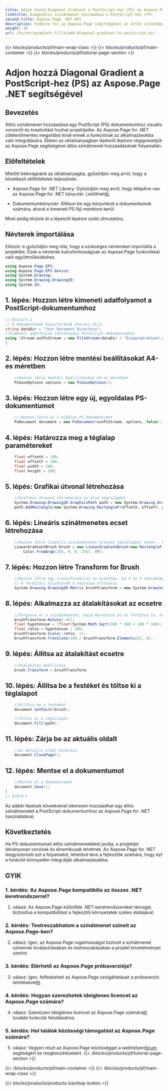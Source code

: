 ```yaml
---
title: Adjon hozzá Diagonal Gradient a PostScript-hez (PS) az Aspose.Page .NET segítségével
linktitle: Diagonális színátmenet hozzáadása a PostScript-hez (PS)
second_title: Aspose.Page .NET API
description: Fedezze fel az Aspose.Page segítségével az átlós színátmenetek hozzáadásának egyszerűségét a PostScript-dokumentumokhoz .NET-ben. Emelje fel projektjeit dinamikus vizuális elemekkel.
weight: 10
url: /hu/net/gradient-fills/add-diagonal-gradient-to-postscript-ps/
---
```


{{< blocks/products/pf/main-wrap-class >}}
{{< blocks/products/pf/main-container >}}
{{< blocks/products/pf/tutorial-page-section >}}

# Adjon hozzá Diagonal Gradient a PostScript-hez (PS) az Aspose.Page .NET segítségével

## Bevezetés

Átlós színátmenet hozzáadása egy PostScript (PS) dokumentumhoz vizuális vonzerőt és kreativitást hozhat projektjeibe. Az Aspose.Page for .NET zökkenőmentes megoldást kínál ennek a funkciónak az alkalmazásokba való integrálására. Ebben az oktatóanyagban lépésről lépésre végigvezetjük az Aspose.Page segítségével átlós színátmenet hozzáadásának folyamatán.

## Előfeltételek

Mielőtt belevágnánk az oktatóanyagba, győződjön meg arról, hogy a következő előfeltételek teljesülnek:

-  Aspose.Page for .NET Library: Győződjön meg arról, hogy telepítve van az Aspose.Page for .NET könyvtár. Letöltheti[itt](https://releases.aspose.com/page/net/).

- Dokumentumkönyvtár: Állítson be egy könyvtárat a dokumentumok számára, ahová a kimeneti PS fájl mentésre kerül.

Most pedig térjünk át a lépésről lépésre szóló útmutatóra.

## Névterek importálása

Először is győződjön meg róla, hogy a szükséges névtereket importálta a projektbe. Ezek a névterek kulcsfontosságúak az Aspose.Page funkciókkal való együttműködéshez.

```csharp
using Aspose.Page.EPS;
using Aspose.Page.EPS.Device;
using System.Drawing;
using System.Drawing.Drawing2D;
using System.IO;
```

## 1. lépés: Hozzon létre kimeneti adatfolyamot a PostScript-dokumentumhoz

```csharp
// ExStart:1
// A dokumentumok könyvtárának elérési útja.
string dataDir = "Your Document Directory";
//Kimeneti adatfolyam létrehozása PostScript-dokumentumhoz
using (Stream outPsStream = new FileStream(dataDir + "DiagonaGradient_outPS.ps", FileMode.Create))
{
```

## 2. lépés: Hozzon létre mentési beállításokat A4-es méretben

```csharp
	//Hozzon létre mentési beállításokat A4-es méretben
	PsSaveOptions options = new PsSaveOptions();
```

## 3. lépés: Hozzon létre egy új, egyoldalas PS-dokumentumot

```csharp
	// Hozzon létre új 1 oldalas PS-dokumentumot
	PsDocument document = new PsDocument(outPsStream, options, false);
```

## 4. lépés: Határozza meg a téglalap paramétereket

```csharp
	float offsetX = 200;
	float offsetY = 100;
	float width = 200;
	float height = 100;
```

## 5. lépés: Grafikai útvonal létrehozása

```csharp
	//Grafikus útvonal létrehozása az első téglalapból
	System.Drawing.Drawing2D.GraphicsPath path = new System.Drawing.Drawing2D.GraphicsPath();
	path.AddRectangle(new System.Drawing.RectangleF(offsetX, offsetY, width, height));
```

## 6. lépés: Lineáris színátmenetes ecset létrehozása

```csharp
	//Hozzon létre lineáris színátmenetes ecsetet téglalappal határ-, kezdő- és végszínként
	LinearGradientBrush brush = new LinearGradientBrush(new RectangleF(0, 0, width, height), Color.FromArgb(255, 255, 0, 0),
		Color.FromArgb(255, 0, 0, 255), 0f);
```

## 7. lépés: Hozzon létre Transform for Brush

```csharp
	//Hozzon létre egy transzformációt az ecsethez. Az X és Y skálakomponensnek meg kell egyeznie a téglalap szélességével és magasságával.
	// A fordítási összetevők a téglalap eltolásai
	System.Drawing.Drawing2D.Matrix brushTransform = new System.Drawing.Drawing2D.Matrix(width, 0, 0, height, offsetX, offsetY);
```

## 8. lépés: Alkalmazza az átalakításokat az ecsetre

```csharp
	//Forgassa el a színátmenetet, majd méretezze át és fordítsa le, hogy látható színátmenetet kapjon a kívánt téglalapban
	brushTransform.Rotate(-45);
	float hypotenuse = (float)System.Math.Sqrt(200 * 200 + 100 * 100);
	float ratio = hypotenuse / 200;
	brushTransform.Scale(-ratio, 1);
	brushTransform.Translate(100 / brushTransform.Elements[0], 0);
```

## 9. lépés: Állítsa az átalakítást ecsetre

```csharp
	//Átalakítás beállítása
	brush.Transform = brushTransform;
```

## 10. lépés: Állítsa be a festéket és töltse ki a téglalapot

```csharp
	//Állítsa be a festéket
	document.SetPaint(brush);

	//Töltse ki a téglalapot
	document.Fill(path);
```

## 11. lépés: Zárja be az aktuális oldalt

```csharp
	//Az aktuális oldal bezárása
	document.ClosePage();
```

## 12. lépés: Mentse el a dokumentumot

```csharp
	//Mentse el a dokumentumot
	document.Save();
}
// ExEnd:1
```

Az alábbi lépések követésével sikeresen hozzáadhat egy átlós színátmenetet a PostScript-dokumentumhoz az Aspose.Page for .NET használatával.

## Következtetés

Ha PS-dokumentumait átlós színátmenetekkel javítja, a projektjei látványosan vonzóak és dinamikusak lehetnek. Az Aspose.Page for .NET leegyszerűsíti ezt a folyamatot, lehetővé téve a fejlesztők számára, hogy ezt a funkciót könnyedén integrálják alkalmazásaikba.

## GYIK

### 1. kérdés: Az Aspose.Page kompatibilis az összes .NET keretrendszerrel?

1. válasz: Az Aspose.Page különféle .NET-keretrendszereket támogat, biztosítva a kompatibilitást a fejlesztői környezetek széles skálájával.

### 2. kérdés: Testreszabhatom a színátmenet színeit az Aspose.Page-ben?

2. válasz: Igen, az Aspose.Page rugalmasságot biztosít a színátmenet színeinek kiválasztásában és testreszabásában a projekt követelményei szerint.

### 3. kérdés: Elérhető az Aspose.Page próbaverziója?

 3. válasz: Igen, felfedezheti az Aspose.Page szolgáltatásait a próbaverzió letöltésével[itt](https://releases.aspose.com/).

### 4. kérdés: Hogyan szerezhetek ideiglenes licencet az Aspose.Page számára?

 4. válasz: Szerezzen ideiglenes licencet az Aspose.Page számára[itt](https://purchase.aspose.com/temporary-license/) további funkciók feloldásához.

### 5. kérdés: Hol találok közösségi támogatást az Aspose.Page számára?

 5. válasz: Vegyen részt az Aspose.Page közösséggel a webhelyen[fórum](https://forum.aspose.com/c/page/39) segítségért és megbeszélésekért.
{{< /blocks/products/pf/tutorial-page-section >}}

{{< /blocks/products/pf/main-container >}}
{{< /blocks/products/pf/main-wrap-class >}}

{{< blocks/products/products-backtop-button >}}
